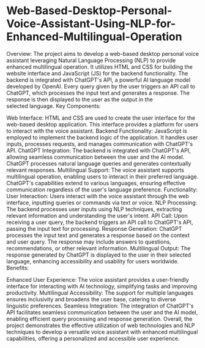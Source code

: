 # Web-Based-Desktop-Personal-Voice-Assistant-Using-NLP-for-Enhanced-Multilingual-Operation
Overview:
The project aims to develop a web-based desktop personal voice assistant leveraging Natural Language Processing (NLP) to provide enhanced multilingual operation. It utilizes HTML and CSS for building the website interface and JavaScript (JS) for the backend functionality. The backend is integrated with ChatGPT's API, a powerful AI language model developed by OpenAI. Every query given by the user triggers an API call to ChatGPT, which processes the input text and generates a response. The response is then displayed to the user as the output in the selected language.
Key Components:

Web Interface: HTML and CSS are used to create the user interface for the web-based desktop application. This interface provides a platform for users to interact with the voice assistant.
Backend Functionality: JavaScript is employed to implement the backend logic of the application. It handles user inputs, processes requests, and manages communication with ChatGPT's API.
ChatGPT Integration: The backend is integrated with ChatGPT's API, allowing seamless communication between the user and the AI model. ChatGPT processes natural language queries and generates contextually relevant responses.
Multilingual Support: The voice assistant supports multilingual operation, enabling users to interact in their preferred language. ChatGPT's capabilities extend to various languages, ensuring effective communication regardless of the user's language preference.
Functionality:
User Interaction: Users interact with the voice assistant through the web interface, inputting queries or commands via text or voice.
NLP Processing: The backend processes user inputs using NLP techniques, extracting relevant information and understanding the user's intent.
API Call: Upon receiving a user query, the backend triggers an API call to ChatGPT's API, passing the input text for processing.
Response Generation: ChatGPT processes the input text and generates a response based on the context and user query. The response may include answers to questions, recommendations, or other relevant information.
Multilingual Output: The response generated by ChatGPT is displayed to the user in their selected language, enhancing accessibility and usability for users worldwide.
Benefits:

Enhanced User Experience: The voice assistant provides a user-friendly interface for interacting with AI technology, simplifying tasks and improving productivity.
Multilingual Accessibility: The support for multiple languages ensures inclusivity and broadens the user base, catering to diverse linguistic preferences.
Seamless Integration: The integration of ChatGPT's API facilitates seamless communication between the user and the AI model, enabling efficient query processing and response generation.
Overall, the project demonstrates the effective utilization of web technologies and NLP techniques to develop a versatile voice assistant with enhanced multilingual capabilities, offering a personalized and accessible user experience.


